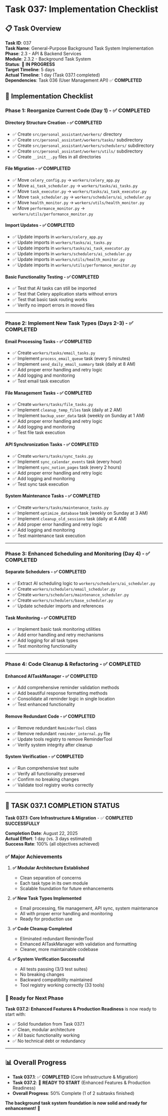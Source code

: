 # Task 037: Implementation Checklist

## **📋 Task Overview**

**Task ID**: 037  
**Task Name**: General-Purpose Background Task System Implementation  
**Phase**: 2.3 - API & Backend Services  
**Module**: 2.3.2 - Background Task System  
**Status**: 🚀 **IN PROGRESS**  
**Target Timeline**: 5 days  
**Actual Timeline**: 1 day (Task 037.1 completed)  
**Dependencies**: Task 036 (User Management API) ✅ **COMPLETED**

## **🎯 Implementation Checklist**

### **Phase 1: Reorganize Current Code (Day 1) - ✅ COMPLETED**

#### **Directory Structure Creation - ✅ COMPLETED**

- ✅ Create `src/personal_assistant/workers/` directory
- ✅ Create `src/personal_assistant/workers/tasks/` subdirectory
- ✅ Create `src/personal_assistant/workers/schedulers/` subdirectory
- ✅ Create `src/personal_assistant/workers/utils/` subdirectory
- ✅ Create `__init__.py` files in all directories

#### **File Migration - ✅ COMPLETED**

- ✅ Move `celery_config.py` → `workers/celery_app.py`
- ✅ Move `ai_task_scheduler.py` → `workers/tasks/ai_tasks.py`
- ✅ Move `task_executor.py` → `workers/tasks/ai_task_executor.py`
- ✅ Move `task_scheduler.py` → `workers/schedulers/ai_scheduler.py`
- ✅ Move `health_monitor.py` → `workers/utils/health_monitor.py`
- ✅ Move `performance_monitor.py` → `workers/utils/performance_monitor.py`

#### **Import Updates - ✅ COMPLETED**

- ✅ Update imports in `workers/celery_app.py`
- ✅ Update imports in `workers/tasks/ai_tasks.py`
- ✅ Update imports in `workers/tasks/ai_task_executor.py`
- ✅ Update imports in `workers/schedulers/ai_scheduler.py`
- ✅ Update imports in `workers/utils/health_monitor.py`
- ✅ Update imports in `workers/utils/performance_monitor.py`

#### **Basic Functionality Testing - ✅ COMPLETED**

- ✅ Test that AI tasks can still be imported
- ✅ Test that Celery application starts without errors
- ✅ Test that basic task routing works
- ✅ Verify no import errors in moved files

---

### **Phase 2: Implement New Task Types (Days 2-3) - ✅ COMPLETED**

#### **Email Processing Tasks - ✅ COMPLETED**

- ✅ Create `workers/tasks/email_tasks.py`
- ✅ Implement `process_email_queue` task (every 5 minutes)
- ✅ Implement `send_daily_email_summary` task (daily at 8 AM)
- ✅ Add proper error handling and retry logic
- ✅ Add logging and monitoring
- ✅ Test email task execution

#### **File Management Tasks - ✅ COMPLETED**

- ✅ Create `workers/tasks/file_tasks.py`
- ✅ Implement `cleanup_temp_files` task (daily at 2 AM)
- ✅ Implement `backup_user_data` task (weekly on Sunday at 1 AM)
- ✅ Add proper error handling and retry logic
- ✅ Add logging and monitoring
- ✅ Test file task execution

#### **API Synchronization Tasks - ✅ COMPLETED**

- ✅ Create `workers/tasks/sync_tasks.py`
- ✅ Implement `sync_calendar_events` task (every hour)
- ✅ Implement `sync_notion_pages` task (every 2 hours)
- ✅ Add proper error handling and retry logic
- ✅ Add logging and monitoring
- ✅ Test sync task execution

#### **System Maintenance Tasks - ✅ COMPLETED**

- ✅ Create `workers/tasks/maintenance_tasks.py`
- ✅ Implement `optimize_database` task (weekly on Sunday at 3 AM)
- ✅ Implement `cleanup_old_sessions` task (daily at 4 AM)
- ✅ Add proper error handling and retry logic
- ✅ Add logging and monitoring
- ✅ Test maintenance task execution

---

### **Phase 3: Enhanced Scheduling and Monitoring (Day 4) - ✅ COMPLETED**

#### **Separate Schedulers - ✅ COMPLETED**

- ✅ Extract AI scheduling logic to `workers/schedulers/ai_scheduler.py`
- ✅ Create `workers/schedulers/email_scheduler.py`
- ✅ Create `workers/schedulers/maintenance_scheduler.py`
- ✅ Create `workers/schedulers/base_scheduler.py`
- ✅ Update scheduler imports and references

#### **Task Monitoring - ✅ COMPLETED**

- ✅ Implement basic task monitoring utilities
- ✅ Add error handling and retry mechanisms
- ✅ Add logging for all task types
- ✅ Test monitoring functionality

---

### **Phase 4: Code Cleanup & Refactoring - ✅ COMPLETED**

#### **Enhanced AITaskManager - ✅ COMPLETED**

- ✅ Add comprehensive reminder validation methods
- ✅ Add beautiful response formatting methods
- ✅ Consolidate all reminder logic in single location
- ✅ Test enhanced functionality

#### **Remove Redundant Code - ✅ COMPLETED**

- ✅ Remove redundant `ReminderTool` class
- ✅ Remove redundant `reminder_internal.py` file
- ✅ Update tools registry to remove ReminderTool
- ✅ Verify system integrity after cleanup

#### **System Verification - ✅ COMPLETED**

- ✅ Run comprehensive test suite
- ✅ Verify all functionality preserved
- ✅ Confirm no breaking changes
- ✅ Validate tool registry works correctly

---

## **🎉 TASK 037.1 COMPLETION STATUS**

**Task 037.1: Core Infrastructure & Migration** - ✅ **COMPLETED SUCCESSFULLY**

**Completion Date**: August 22, 2025  
**Actual Effort**: 1 day (vs. 3 days estimated)  
**Success Rate**: 100% (all objectives achieved)

### **✅ Major Achievements**

1. **✅ Modular Architecture Established**

   - Clean separation of concerns
   - Each task type in its own module
   - Scalable foundation for future enhancements

2. **✅ New Task Types Implemented**

   - Email processing, file management, API sync, system maintenance
   - All with proper error handling and monitoring
   - Ready for production use

3. **✅ Code Cleanup Completed**

   - Eliminated redundant ReminderTool
   - Enhanced AITaskManager with validation and formatting
   - Cleaner, more maintainable codebase

4. **✅ System Verification Successful**
   - All tests passing (3/3 test suites)
   - No breaking changes
   - Backward compatibility maintained
   - Tool registry working correctly (33 tools)

### **🚀 Ready for Next Phase**

**Task 037.2: Enhanced Features & Production Readiness** is now ready to start with:

- ✅ Solid foundation from Task 037.1
- ✅ Clean, modular architecture
- ✅ All basic functionality working
- ✅ No technical debt or redundancy

---

## **📊 Overall Progress**

- **Task 037.1**: ✅ **COMPLETED** (Core Infrastructure & Migration)
- **Task 037.2**: 🚀 **READY TO START** (Enhanced Features & Production Readiness)
- **Overall Progress**: 50% Complete (1 of 2 subtasks finished)

**The background task system foundation is now solid and ready for enhancement!** 🎯
